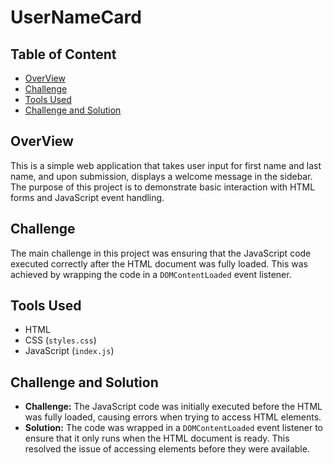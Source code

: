 # UserNameCard
## Table of Content
- [OverView](#overview)
- [Challenge](#challenge)
- [Tools Used](#tools-used)
- [Challenge and Solution](#challenge-and-solution)


## OverView 
This is a simple web application that takes user input for first name and last name, and upon submission, displays a welcome message in the sidebar. 
The purpose of this project is to demonstrate basic interaction with HTML forms and JavaScript event handling.

## Challenge 
The main challenge in this project was ensuring that the JavaScript code executed correctly after the HTML document was fully loaded.
This was achieved by wrapping the code in a `DOMContentLoaded` event listener.

## Tools Used
- HTML
- CSS (`styles.css`)
- JavaScript (`index.js`)

## Challenge and Solution
- **Challenge:** The JavaScript code was initially executed before the HTML was 
fully loaded, causing errors when trying to access HTML elements.
- **Solution:** The code was wrapped in a `DOMContentLoaded` event listener to ensure that it only runs when the HTML document is ready.
This resolved the issue of accessing elements before they were available.



